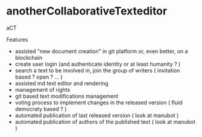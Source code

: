 # anotherCollaborativeTexteditor

aCT


Features
- assisted "new document creation" in git platform or, even better, on a blockchain
- create user login (and authenticate identity or at least humanity ? ) 
- search a text to be involved in, join the group of writers ( invitation based ? open ? ... ) 
- assisted md text editor and rendering
- management of rights 
- git based text modifications management
- voting process to implement changes in the released version ( fluid democraty based ? ) 
- automated publication of last released version ( look at manubot )
- automated publication of authors of the published text ( look at manubot ) 
